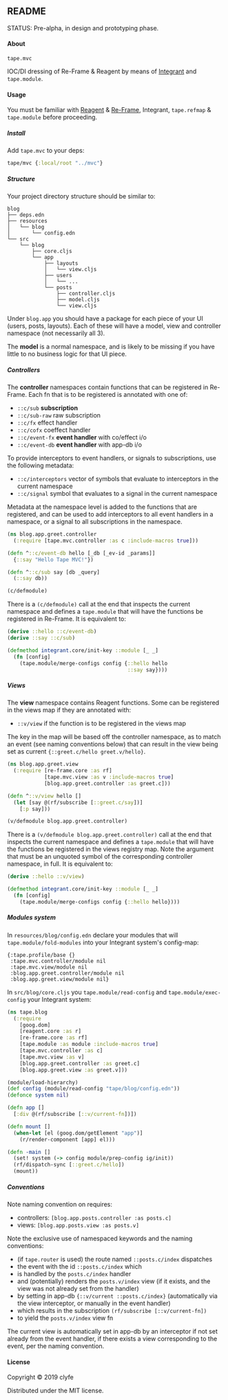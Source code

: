 ## README

STATUS: Pre-alpha, in design and prototyping phase.

#### About

`tape.mvc`

IOC/DI dressing of Re-Frame & Reagent by means of
[Integrant](https://github.com/weavejester/integrant) and `tape.module`.

#### Usage

You must be familiar with [Reagent](https://reagent-project.github.io/) &
[Re-Frame](https://github.com/day8/re-frame), Integrant, `tape.refmap` &
`tape.module` before proceeding.

##### Install

Add `tape.mvc` to your deps:

```clojure
tape/mvc {:local/root "../mvc"}
```

##### Structure

Your project directory structure should be similar to:

```
blog
├── deps.edn
├── resources
│   └── blog
│       └── config.edn
└── src
    └── blog
        ├── core.cljs
        └── app
            ├── layouts
            │   └── view.cljs
            ├── users
            │   └── ...
            └── posts
                ├── controller.cljs
                ├── model.cljs
                └── view.cljs
```

Under `blog.app` you should have a package for each piece of your UI (users, 
posts, layouts). Each of these will have a model, view and controller namespace
(not necessarily all 3).

The **model** is a normal namespace, and is likely to be missing if you have
little to no business logic for that UI piece.

##### Controllers

The **controller** namespaces contain functions that can be registered in
Re-Frame. Each fn that is to be registered is annotated with one of:

- `::c/sub` **subscription**
- `::c/sub-raw` raw subscription
- `::c/fx` effect handler
- `::c/cofx` coeffect handler
- `::c/event-fx` **event handler** with co/effect i/o
- `::c/event-db` **event handler** with app-db i/o

To provide interceptors to event handlers, or signals to subscriptions, use the
following metadata:

- `::c/interceptors` vector of symbols that evaluate to interceptors in the
  current namespace
- `::c/signal` symbol that evaluates to a signal in the current namespace

Metadata at the namespace level is added to the functions that are registered,
and can be used to add interceptors to all event handlers in a namespace, or a
signal to all subscriptions in the namespace.

```cljs
(ns blog.app.greet.controller
  (:require [tape.mvc.controller :as c :include-macros true]))

(defn ^::c/event-db hello [_db [_ev-id _params]]
  {::say "Hello Tape MVC!"})

(defn ^::c/sub say [db _query]
  (::say db))

(c/defmodule)
```

There is a `(c/defmodule)` call at the end that inspects the current namespace
and defines a `tape.module` that will have the functions be registered in
Re-Frame. It is equivalent to:

```cljs
(derive ::hello ::c/event-db)
(derive ::say ::c/sub)

(defmethod integrant.core/init-key ::module [_ _]
  (fn [config]
    (tape.module/merge-configs config {::hello hello
                                       ::say say})))
```

##### Views

The **view** namespace contains Reagent functions. Some can be registered in the
views map if they are annotated with:

- `::v/view` if the function is to be registered in the views map

The key in the map will be based off the controller namespace, as to match an
event (see naming conventions below) that can result in the view being set as
current `{::greet.c/hello greet.v/hello}`.

```cljs
(ns blog.app.greet.view
  (:require [re-frame.core :as rf]
            [tape.mvc.view :as v :include-macros true]
            [blog.app.greet.controller :as greet.c]))

(defn ^::v/view hello []
  (let [say @(rf/subscribe [::greet.c/say])]
    [:p say]))

(v/defmodule blog.app.greet.controller)
```

There is a `(v/defmodule blog.app.greet.controller)` call at the end that 
inspects the current namespace and defines a `tape.module` that will have the 
functions be registered in the views registry map. Note the argument that must
be an unquoted symbol of the corresponding controller namespace, in full. It is
equivalent to:
                                                                          
```cljs
(derive ::hello ::v/view)

(defmethod integrant.core/init-key ::module [_ _]
  (fn [config]
    (tape.module/merge-configs config {::hello hello})))
```

##### Modules system

In `resources/blog/config.edn` declare your modules that will
`tape.module/fold-modules` into your Integrant system's config-map:

```edn
{:tape.profile/base {}
 :tape.mvc.controller/module nil
 :tape.mvc.view/module nil
 :blog.app.greet.controller/module nil
 :blog.app.greet.view/module nil}
```

In `src/blog/core.cljs` you `tape.module/read-config` and
`tape.module/exec-config` your Integrant system:

```cljs
(ns tape.blog
  (:require
    [goog.dom]
    [reagent.core :as r]
    [re-frame.core :as rf]
    [tape.module :as module :include-macros true]
    [tape.mvc.controller :as c]
    [tape.mvc.view :as v]
    [blog.app.greet.controller :as greet.c]
    [blog.app.greet.view :as greet.v]))

(module/load-hierarchy)
(def config (module/read-config "tape/blog/config.edn"))
(defonce system nil)

(defn app []
  [:div @(rf/subscribe [::v/current-fn])])

(defn mount []
  (when-let [el (goog.dom/getElement "app")]
    (r/render-component [app] el)))

(defn -main []
  (set! system (-> config module/prep-config ig/init))
  (rf/dispatch-sync [::greet.c/hello])
  (mount))
```

##### Conventions

Note naming convention on requires:

- controllers: `[blog.app.posts.controller :as posts.c]`
- views: `[blog.app.posts.view :as posts.v]`

Note the exclusive use of namespaced keywords and the naming conventions:

- (if `tape.router` is used) the route named `::posts.c/index`
  dispatches
- the event with the id `::posts.c/index` which
- is handled by the `posts.c/index` handler
- and (potentially) renders the `posts.v/index` view
  (if it exists, and the view was not already set from the handler)
- by setting in app-db `{::v/current ::posts.c/index}`
  (automatically via the view interceptor, or manually in the event handler)
- which results in the subscription `(rf/subscribe [::v/current-fn])`
- to yield the `posts.v/index` view fn

The current view is automatically set in app-db by an interceptor if not set
already from the event handler, if there exists a view corresponding to the
event, per the naming convention.

#### License

Copyright © 2019 clyfe

Distributed under the MIT license.
